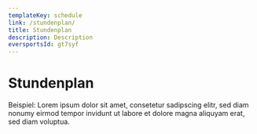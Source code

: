 ```yaml
---
templateKey: schedule
link: /stundenplan/
title: Stundenplan
description: Description
eversportsId: gt7syf
---
```

# Stundenplan

Beispiel: Lorem ipsum dolor sit amet, consetetur sadipscing elitr, sed diam nonumy eirmod tempor invidunt ut labore et dolore magna aliquyam erat, sed diam voluptua.
